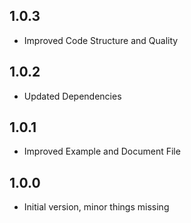 ## 1.0.3

- Improved Code Structure and Quality

## 1.0.2

- Updated Dependencies

## 1.0.1

- Improved Example and Document File

## 1.0.0

- Initial version, minor things missing
